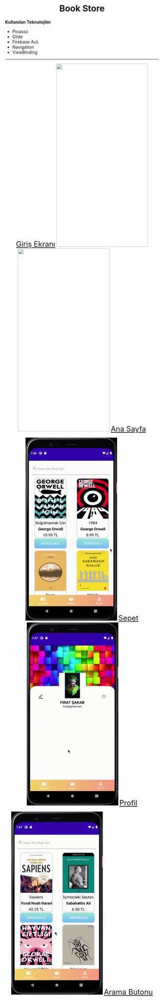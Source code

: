 <h1 align="center">Book Store</h1>

**Kullanılan Teknolojiler**

* Picasso
* Glide
* Firebase Aut.
* Navigation
* ViewBinding
---
<div align="center"> 
<div margin="10">
<font size="5"><u>Giriş Ekranı</u></font>
<img src="https://github.com/FrtSkr/Android/blob/main/Java/GIF/Login.gif?raw=true" width="300" height="600">
</div>
<div margin="10">
<img src="https://github.com/FrtSkr/Android/blob/main/Java/GIF/Home.gif?raw=true" width="300" height="600">
<font size="5"><u>Ana Sayfa</u></font>
</div>
</div>


<p align="center" margin="10" padding="10"> 
<img src="https://github.com/FrtSkr/Android/blob/main/Java/GIF/Basket.gif?raw=true" width="300" height="600">
<font size="5"><u>Sepet</u></font>

<img src="https://github.com/FrtSkr/Android/blob/main/Java/GIF/Profile.gif?raw=true" width="300" height="600" >
<font size="5"><u>Profil</u></font>
</p>


<p align="center"> 
<img src="https://github.com/FrtSkr/Android/blob/main/Java/GIF/Search.gif?raw=true" width="300" height="600">
<font size="5"><u>Arama Butonu</u></font>
</p>
